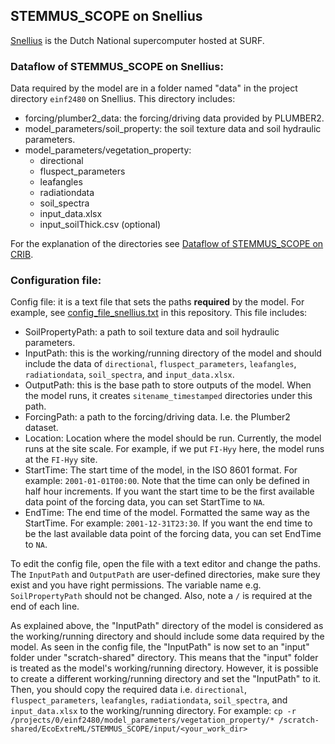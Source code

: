 ## STEMMUS_SCOPE on Snellius

[Snellius](https://servicedesk.surfsara.nl/wiki/display/WIKI/Snellius) is the
Dutch National supercomputer hosted at SURF.

### Dataflow of STEMMUS_SCOPE on Snellius:

Data required by the model are in a folder named "data" in the project
  directory `einf2480` on Snellius. This directory includes:

- forcing/plumber2_data: the forcing/driving data provided by PLUMBER2.
- model_parameters/soil_property: the soil texture data and soil hydraulic parameters.
- model_parameters/vegetation_property:
  - directional
  - fluspect_parameters
  - leafangles
  - radiationdata
  - soil_spectra
  - input_data.xlsx
  - input_soilThick.csv (optional)

For the explanation of the directories see
[Dataflow of STEMMUS_SCOPE on CRIB](./STEMMUS_SCOPE_on_CRIB.md#dataflow-of-stemmus_scope-on-crib).

### Configuration file:

Config file: it is a text file that sets the paths **required** by the model.
  For example, see [config_file_snellius.txt](../config_file_snellius.txt) in
  this repository. This file includes:

  - SoilPropertyPath: a path to soil texture data and soil hydraulic
    parameters.
  - InputPath: this is the working/running directory of the model and should
    include the data of `directional`, `fluspect_parameters`, `leafangles`,
    `radiationdata`, `soil_spectra`, and `input_data.xlsx`.
  - OutputPath: this is the base path to store outputs of the model. When the
  model runs, it creates `sitename_timestamped` directories under this
  path.
  - ForcingPath: a path to the forcing/driving data. I.e. the Plumber2 dataset.
  - Location: Location where the model should be run. Currently,
  the model runs at the site scale. For example, if we put `FI-Hyy` here, the model
  runs at the `FI-Hyy` site.
  - StartTime: The start time of the model, in the ISO 8601 format. For example:
  `2001-01-01T00:00`. Note that the time can only be defined in half hour increments.
  If you want the start time to be the first available data point of the forcing data,
  you can set StartTime to `NA`.
  - EndTime: The end time of the model. Formatted the same way as the StartTime.
  For example: `2001-12-31T23:30`. If you want the end time to be the last available
  data point of the forcing data, you can set EndTime to `NA`.

  To edit the config file, open the file with a text editor and change the
  paths. The `InputPath` and `OutputPath` are user-defined directories, make
  sure they exist and you have right permissions. The variable name e.g.
  `SoilPropertyPath` should not be changed. Also, note a `/` is required at
  the end of each line.

As explained above, the "InputPath" directory of the model is considered as
the working/running directory and should include some data required by the
model. As seen in the config file, the "InputPath" is now set to an "input"
folder under "scratch-shared" directory. This means that the "input" folder is
treated as the model's working/running directory. However, it is possible to
create a different working/running directory and set the "InputPath" to it.
Then, you should copy the required data i.e. `directional`,
`fluspect_parameters`, `leafangles`, `radiationdata`, `soil_spectra`, and `
input_data.xlsx` to the working/running directory. For example:
` cp -r
/projects/0/einf2480/model_parameters/vegetation_property/*
/scratch-shared/EcoExtreML/STEMMUS_SCOPE/input/<your_work_dir> `

